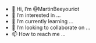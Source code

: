- 👋 Hi, I’m @MartinBeeyouriot
- 👀 I’m interested in ...
- 🌱 I’m currently learning ...
- 💞️ I’m looking to collaborate on ...
- 📫 How to reach me ...

<!---
MartinBeeyouriot/MartinBeeyouriot is a ✨ special ✨ repository because its `README.md` (this file) appears on your GitHub profile.
You can click the Preview link to take a look at your changes.
--->

